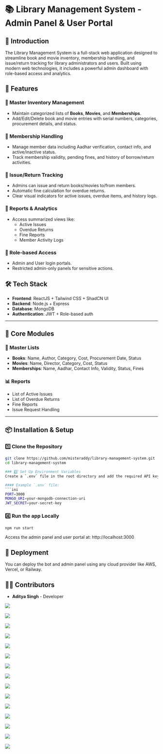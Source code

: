 # 📚 Library Management System - Admin Panel & User Portal

## 📌 Introduction
The Library Management System is a full-stack web application designed to streamline book and movie inventory, membership handling, and issue/return tracking for library administrators and users. Built using modern web technologies, it includes a powerful admin dashboard with role-based access and analytics.

## 🚀 Features

### 📘 Master Inventory Management
- Maintain categorized lists of **Books**, **Movies**, and **Memberships**.
- Add/Edit/Delete book and movie entries with serial numbers, categories, procurement details, and status.

### 👤 Membership Handling
- Manage member data including Aadhar verification, contact info, and active/inactive status.
- Track membership validity, pending fines, and history of borrow/return activities.

### 🔄 Issue/Return Tracking
- Admins can issue and return books/movies to/from members.
- Automatic fine calculation for overdue returns.
- Clear visual indicators for active issues, overdue items, and history logs.

### 🧾 Reports & Analytics
- Access summarized views like:
  - Active Issues
  - Overdue Returns
  - Fine Reports
  - Member Activity Logs

### 🔐 Role-based Access
- Admin and User login portals.
- Restricted admin-only panels for sensitive actions.

## 🛠 Tech Stack

- **Frontend**: ReactJS + Tailwind CSS + ShadCN UI
- **Backend**: Node.js + Express
- **Database**: MongoDB
- **Authentication**: JWT + Role-based auth

---

## 🧩 Core Modules

### 🔎 Master Lists
- **Books**: Name, Author, Category, Cost, Procurement Date, Status
- **Movies**: Name, Director, Category, Cost, Status
- **Memberships**: Name, Aadhar, Contact Info, Validity, Status, Fines

### 📊 Reports
- List of Active Issues
- List of Overdue Returns
- Fine Reports
- Issue Request Handling

---

## 📦 Installation & Setup

### 1️⃣ Clone the Repository
```bash
git clone https://github.com/misteraddy/library-management-system.git
cd library-management-system

### 3️⃣ Set Up Environment Variables
Create a `.env` file in the root directory and add the required API keys and credentials.

#### Example `.env` file:
```ini
PORT=3000
MONGO_URI=your-mongodb-connection-uri
JWT_SECRET=your-secret-key
```

### 4️⃣ Run the app Locally
```bash
npm run start
```

Access the admin panel and user portal at:
http://localhost:3000


## 🚀 Deployment
You can deploy the bot and admin panel using any cloud provider like AWS, Vercel, or Railway.

## 👨‍💻 Contributors
- **Aditya Singh** - Developer

<img src="images/signin.png"><br><br>
<img src="images/signup.png" ><br><br>
<img src="images/AdminH.png" ><br><br>
<img src="images/UserH.png" ><br><br>
<img src="images/Maintance.png" ><br><br>
<img src="images/reports.png" ><br><br>
<img src="images/report 2.png" ><br><br>
<img src="images/report 3.png" ><br><br>
<img src="images/um.png" ><br><br>
<img src="images/ub.png" ><br><br>
<img src="images/userm.png" ><br><br>
<img src="images/issueb.png" ><br><br>
<img src="images/returnb.png" ><br><br>
<img src="images/transactions.png" ><br><br>
<img src="images/cba.png" ><br><br>
